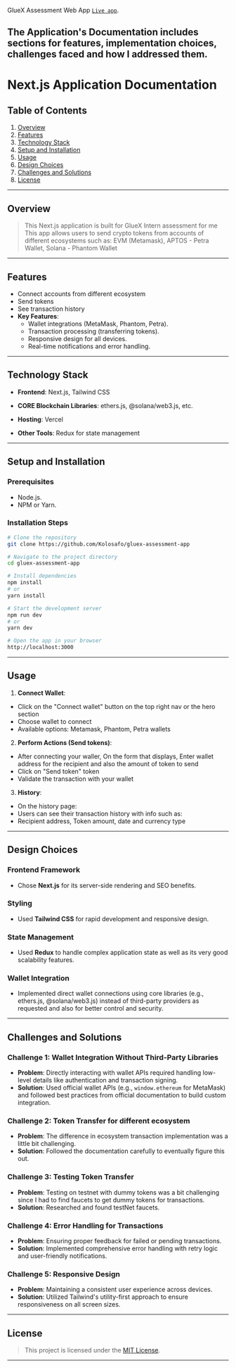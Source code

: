  GlueX Assessment Web App [`Live app`](https://dauda-gluex.vercel.app/).

The Application's Documentation includes sections for features, implementation choices, challenges faced and how I addressed them.
---

# **Next.js Application Documentation**

## **Table of Contents**
1. [Overview](#overview)  
2. [Features](#features)  
3. [Technology Stack](#technology-stack)  
4. [Setup and Installation](#setup-and-installation)  
5. [Usage](#usage)  
6. [Design Choices](#design-choices)  
7. [Challenges and Solutions](#challenges-and-solutions)  
10. [License](#license)

---

## **Overview**
> This Next.js application is built for GlueX Intern assessment for me
> This app allows users to send crypto tokens from accounts of different ecosystems such as: EVM (Metamask), APTOS - Petra Wallet, Solana - Phantom Wallet

---

## **Features**
- Connect accounts from different ecosystem 
- Send tokens 
- See transaction history
- **Key Features**:
  - Wallet integrations (MetaMask, Phantom, Petra).
  - Transaction processing (transferring tokens).  
  - Responsive design for all devices.  
  - Real-time notifications and error handling.  

---

## **Technology Stack**
- **Frontend**: Next.js, Tailwind CSS  
- **CORE Blockchain Libraries**: ethers.js, @solana/web3.js, etc.  
- **Hosting**: Vercel

- **Other Tools**: Redux for state management

---

## **Setup and Installation**

### **Prerequisites**
- Node.js.  
- NPM or Yarn.  

### **Installation Steps**
```bash
# Clone the repository
git clone https://github.com/Kolosafo/gluex-assessment-app

# Navigate to the project directory
cd gluex-assessment-app

# Install dependencies
npm install
# or
yarn install

# Start the development server
npm run dev
# or
yarn dev

# Open the app in your browser
http://localhost:3000
```

---

## **Usage**

1. **Connect Wallet**: 
-  Click on the "Connect wallet" button on the top right nav or the hero section
- Choose wallet to connect
- Available options: Metamask, Phantom, Petra wallets

2. **Perform Actions (Send tokens)**: 
- After connecting your waller, On the form that displays, Enter wallet address for the recipient and also the amount of token to send
- Click on "Send token" token 
- Validate the transaction with your wallet
3. **History**:
- On the history page:
- Users can see their transaction history with info such as:
- Recipient address, Token amount, date and currency type

---

## **Design Choices** 

### **Frontend Framework**  
- Chose **Next.js** for its server-side rendering and SEO benefits.

### **Styling**  
- Used **Tailwind CSS** for rapid development and responsive design.  

### **State Management**  
- Used **Redux** to handle complex application state as well as its very good scalability features.

### **Wallet Integration**  
- Implemented direct wallet connections using core libraries (e.g., ethers.js, @solana/web3.js) instead of third-party providers as requested and also for better control and security.

---

## **Challenges and Solutions**

### **Challenge 1: Wallet Integration Without Third-Party Libraries**  
- **Problem**: Directly interacting with wallet APIs required handling low-level details like authentication and transaction signing.  
- **Solution**: Used official wallet APIs (e.g., `window.ethereum` for MetaMask) and followed best practices from official documentation to build custom integration.


### **Challenge 2: Token Transfer for different ecosystem**  
- **Problem**: The difference in ecosystem transaction implementation was a little bit challenging.  
- **Solution**: Followed the documentation carefully to eventually figure this out.


### **Challenge 3: Testing Token Transfer**  
- **Problem**: Testing on testnet with dummy tokens was a bit challenging since I had to find faucets to get dummy tokens for transactions.  
- **Solution**: Researched and found testNet faucets.

### **Challenge 4: Error Handling for Transactions**  
- **Problem**: Ensuring proper feedback for failed or pending transactions.  
- **Solution**: Implemented comprehensive error handling with retry logic and user-friendly notifications.

### **Challenge 5: Responsive Design**  
- **Problem**: Maintaining a consistent user experience across devices.  
- **Solution**: Utilized Tailwind's utility-first approach to ensure responsiveness on all screen sizes.

---

## **License**
> This project is licensed under the [MIT License](LICENSE).

---
